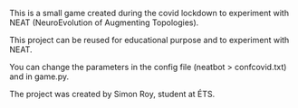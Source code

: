 This is a small game created during the covid lockdown to experiment with NEAT (NeuroEvolution of Augmenting Topologies).

This project can be reused for educational purpose and to experiment with NEAT.

You can change the parameters in the config file (neatbot > confcovid.txt) and in game.py.

The project was created by Simon Roy, student at ÉTS.